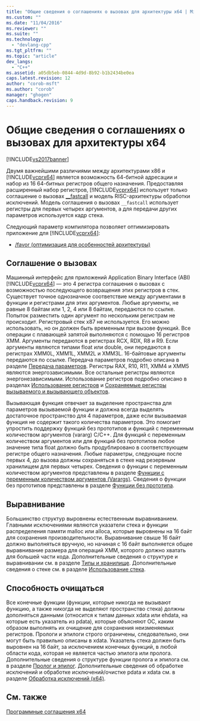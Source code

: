```yaml
---
title: "Общие сведения о соглашениях о вызовах для архитектуры x64 | Microsoft Docs"
ms.custom: ""
ms.date: "11/04/2016"
ms.reviewer: ""
ms.suite: ""
ms.technology: 
  - "devlang-cpp"
ms.tgt_pltfrm: ""
ms.topic: "article"
dev_langs: 
  - "C++"
ms.assetid: a05db5eb-0844-4d9d-8b92-b1b2434be0ea
caps.latest.revision: 12
author: "corob-msft"
ms.author: "corob"
manager: "ghogen"
caps.handback.revision: 9
---
```

# Общие сведения о соглашениях о вызовах для архитектуры x64
[!INCLUDE[vs2017banner](../assembler/inline/includes/vs2017banner.md)]

Двумя важнейшими различиями между архитектурами x86 и [!INCLUDE[vcprx64](../Token/vcprx64_md.md)] является возможность 64\-битной адресации и набор из 16 64\-битных регистров общего назначения.  Предоставляя расширенный набор регистров, [!INCLUDE[vcprx64](../Token/vcprx64_md.md)] использует только соглашение о вызовах [\_\_fastcall](../cpp/fastcall.md) и модель RISC\-архитектуры обработки исключений.  Модель соглашения о вызовах `__fastcall` использует регистры для первых четырех аргументов, а для передачи других параметров используется кадр стека.  
  
 Следующий параметр компилятора позволяет оптимизировать приложение для [!INCLUDE[vcprx64](../Token/vcprx64_md.md)]:  
  
-   [\/favor \(оптимизация для особенностей архитектуры\)](../build/reference/favor-optimize-for-architecture-specifics.md)  
  
## Соглашение о вызовах  
 Машинный интерфейс для приложений Application Binary Interface \(ABI\) [!INCLUDE[vcprx64](../Token/vcprx64_md.md)] — это 4 регистра соглашения о вызовах с возможностью последующего возвращения этих регистров в стек.  Существует точное однозначное соответствие между аргументами в функции и регистрами для этих аргументов.  Любые аргументы, не равные 8 байтам или 1, 2, 4 или 8 байтам, передаются по ссылке.  Попыток разместить один аргумент по нескольким регистрам не происходит.  Регистровый стек x87 не используется.  Его можно использовать, но он должен быть временным при вызове функций.  Все операции с плавающей запятой выполняются с помощью 16 регистров XMM.  Аргументы передаются в регистрах RCX, RDX, R8 и R9.  Если аргументы являются типами float или double, они передаются в регистрах XMM0L, XMM1L, XMM2L и XMM3L.  16\-байтовые аргументы передаются по ссылке.  Передача параметров подробно описана в разделе [Передача параметров](../build/parameter-passing.md).  Регистры RAX, R10, R11, XMM4 и XMM5 являются энергозависимыми.  Все остальные регистры являются энергонезависимыми.  Использование регистров подробно описано в разделах [Использование регистров](../build/register-usage.md) и [Сохраняемые регистры вызываемого и вызывающего объектов](../build/caller-callee-saved-registers.md).  
  
 Вызывающая функция отвечает за выделение пространства для параметров вызываемой функции и должна всегда выделять достаточное пространство для 4 параметров, даже если вызываемая функция не содержит такого количества параметров.  Это помогает упростить поддержку функций без прототипов и функций с переменным количеством аргументов \(vararg\) C\/C\+\+.  Для функций с переменным количеством аргументов или для функций без прототипов любое значение типа float должно быть продублировано в соответствующем регистре общего назначения.  Любые параметры, следующие после первых 4, до вызова должны сохраняться в стеке над резервным хранилищем для первых четырех.  Сведения о функции с переменным количеством аргументов представлены в разделе [Функции с переменным количеством аргументов \(Varargs\)](../build/varargs.md).  Сведения о функции без прототипов представлены в разделе [Функции без прототипа](../build/unprototyped-functions.md).  
  
## Выравнивание  
 Большинство структур выровнены естественным выравниванием.  Главными исключениями являются указатели стека и функции распределения памяти malloc или alloca, которые выровнены на 16 байт для сохранения производительности.  Выравнивание свыше 16 байт должно выполняться вручную, но начиная с 16 байт выполняется общее выравнивание размера для операций XMM, которого должно хватать для большей части кода.  Дополнительные сведения о структуре и выравнивании см. в разделе [Типы и хранилище](../build/types-and-storage.md).  Дополнительные сведения о стеке см. в разделе [Использование стека](../build/stack-usage.md).  
  
## Способность очищаться  
 Все конечные функции \(функции, которые никогда не вызывают функцию, а также никогда не выделяют пространство стека\) должны дополняться данными \(относится к типам данных xdata или ehdata, на которые есть указатель из pdata\), которые объясняют ОС, каким образом выполнять их очищение для сохранения неизменяемых регистров.  Прологи и эпилоги строго ограничены, следовательно, они могут быть правильно описаны в xdata.  Указатель стека должен быть выровнен на 16 байт, за исключением конечных функций, в любой области кода, которая не является частью эпилога или пролога.  Дополнительные сведения о структуре функции пролога и эпилога см. в разделе [Пролог и эпилог](../build/prolog-and-epilog.md).  Дополнительные сведения об обработке исключений и обработке исключений\/очистке pdata и xdata см. в разделе [Обработка исключений \(x64\)](../build/exception-handling-x64.md).  
  
## См. также  
 [Программные соглашения x64](../build/x64-software-conventions.md)